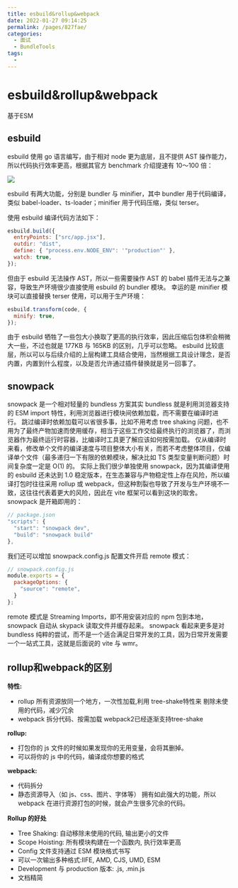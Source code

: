 ```yaml
---
title: esbuild&rollup&webpack
date: 2022-01-27 09:14:25
permalink: /pages/827fae/
categories:
  - 面试
  - BundleTools
tags:
  - 
---
```


# esbuild&rollup&webpack

基于ESM

<!-- more -->

## esbuild

esbuild 使用 go 语言编写，由于相对 node 更为底层，且不提供 AST 操作能力，所以代码执行效率更高，根据其官方 benchmark 介绍提速有 10～100 倍：

![](http://198.52.110.135/images/artical/esbuild.png)

esbuild 有两大功能，分别是 bundler 与 minifier，其中 bundler 用于代码编译，类似 babel-loader、ts-loader；minifier 用于代码压缩，类似 terser。

使用 esbuild 编译代码方法如下：

```js
esbuild.build({
  entryPoints: ["src/app.jsx"],
  outdir: "dist",
  define: { "process.env.NODE_ENV": '"production"' },
  watch: true,
});
```

但由于 esbuild 无法操作 AST，所以一些需要操作 AST 的 babel 插件无法与之兼容，导致生产环境很少直接使用 esbuild 的 bundler 模块。
幸运的是 minifier 模块可以直接替换 terser 使用，可以用于生产环境：

```js
esbuild.transform(code, {
  minify: true,
});
```

由于 esbuild 牺牲了一些包大小换取了更高的执行效率，因此压缩后包体积会稍微大一些，不过也就是 177KB 与 165KB 的区别，几乎可以忽略。
esbuild 比较底层，所以可以与后续介绍的上层构建工具结合使用，当然根据工具设计理念，是否内置，内置到什么程度，以及是否允许通过插件替换就是另一回事了。

## snowpack

snowpack 是一个相对轻量的 bundless 方案其实 bundless 就是利用浏览器支持的 ESM import 特性，利用浏览器进行模块间依赖加载，而不需要在编译时进行。
跳过编译时依赖加载可以省很多事，比如不用考虑 tree shaking 问题，也不用为了最终产物加速而使用缓存，相当于这些工作交给最终执行的浏览器了，而浏览器作为最终运行时容器，比编译时工具更了解应该如何按需加载。
仅从编译时来看，修改单个文件的编译速度与项目整体大小有关，而若不考虑整体项目，仅编译单个文件（最多递归一下有限的依赖模块，解决比如 TS 类型变量判断问题）时间复杂度一定是 O(1) 的。
实际上我们很少单独使用 snowpack，因为其编译使用的 esbuild 还未达到 1.0 稳定版本，在生态兼容与产物稳定性上存在风险，所以编译打包时往往采用 rollup 或 webpack，但这种割裂也导致了开发与生产环境不一致，这往往代表着更大的风险，因此在 vite 框架可以看到这块的取舍。
snowpack 是开箱即用的：

```js
// package.json
"scripts": {
  "start": "snowpack dev",
  "build": "snowpack build"
},
```

我们还可以增加 snowpack.config.js 配置文件开启 remote 模式：

```js
// snowpack.config.js
module.exports = {
  packageOptions: {
    "source": "remote",
  }
};
```

remote 模式是 Streaming Imports，即不用安装对应的 npm 包到本地，snowpack 自动从 skypack 读取文件并缓存起来。
snowpack 看起来更多是对 bundless 纯粹的尝试，而不是一个适合满足日常开发的工具，因为日常开发需要一个一站式工具，这就是后面说的 vite 与 wmr。

## rollup和webpack的区别

**特性:**

- rollup 所有资源放同一个地方，一次性加载,利用 tree-shake特性来  剔除未使用的代码，减少冗余
- webpack 拆分代码、按需加载  webpack2已经逐渐支持tree-shake

**rollup:**

- 打包你的 js 文件的时候如果发现你的无用变量，会将其删掉。
- 可以将你的 js 中的代码，编译成你想要的格式

**webpack:**

- 代码拆分
- 静态资源导入（如 js、css、图片、字体等）
拥有如此强大的功能，所以 webpack 在进行资源打包的时候，就会产生很多冗余的代码。

**Rollup 的好处**

- Tree Shaking: 自动移除未使用的代码, 输出更小的文件
- Scope Hoisting: 所有模块构建在一个函数内, 执行效率更高
- Config 文件支持通过 ESM 模块格式书写
- 可以一次输出多种格式:IIFE, AMD, CJS, UMD, ESM
- Development 与 production 版本: .js, .min.js
- 文档精简